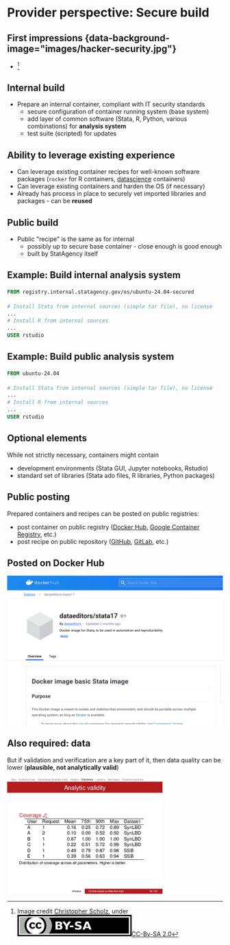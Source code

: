 # Provider perspective: Secure build

## First impressions {data-background-image="images/hacker-security.jpg"}


- [^img1]

[^img1]: Image credit [Christopher Scholz](https://www.flickr.com/photos/140988606@N08/27509199696), under ![CC-By-SA 2.0](images/by-sa.png)[CC-By-SA 2.0](https://creativecommons.org/licenses/by-sa/2.0/)

## Internal build

- Prepare an internal container, compliant with IT security standards
  - secure configuration of container running system (base system)
  - add layer of common software (Stata, R, Python, various combinations) for **analysis system**
  - test suite (scripted) for updates

## Ability to leverage existing experience

- Can leverage existing container recipes for well-known software packages (`rocker` for R containers, [datascience](https://hub.docker.com/r/jupyter/datascience-notebook/) containers)
- Can leverage existing containers and harden the OS (if necessary)
- Already has process in place to securely vet imported libraries and packages - can be **reused**

## Public build

- Public "recipe" is the same as for internal
  - possibly up to secure base container - close enough is good enough
  - built by StatAgency itself


## Example: Build internal analysis system

```Dockerfile
FROM registry.internal.statagency.gov/os/ubuntu-24.04-secured

# Install Stata from internal sources (simple tar file), no license
...
# Install R from internal sources
...
USER rstudio
```

## Example: Build public analysis system

```Dockerfile
FROM ubuntu-24.04

# Install Stata from internal sources (simple tar file), no license
...
# Install R from internal sources
...
USER rstudio
```


## Optional elements

While not strictly necessary, containers might contain

- development environments (Stata GUI, Jupyter notebooks, Rstudio)
- standard set of libraries (Stata ado files, R libraries, Python packages)

## Public posting

Prepared containers and recipes can be posted on public registries:

  - post container on public registry ([Docker Hub](https://hub.docker.com), [Google Container Registry](https://cloud.google.com/container-registry), etc.)
  - post recipe on public repository ([GitHub](https://github.com), [GitLab](https://gitlab.com), etc.)

## Posted on Docker Hub

![Docker Hub](images/dockerhub-stata17.png)

## Also required: data

But if validation and verification are a key part of it, then data quality can be lower (**plausible, not analytically valid**)

![coverage](images/sds-coverage.png)